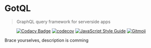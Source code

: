 # GotQL
> GraphQL query framework for serverside apps

<center>

[![Codacy Badge](https://api.codacy.com/project/badge/Grade/9e89daa669b74e88a5796db428ebfc62)](https://www.codacy.com?utm_source=github.com&amp;utm_medium=referral&amp;utm_content=khaosdoctor/gotql&amp;utm_campaign=Badge_Grade)
[![codecov](https://codecov.io/gh/khaosdoctor/gotql/branch/master/graph/badge.svg?token=dQlUpT7QSF)](https://codecov.io/gh/khaosdoctor/gotql) [![JavaScript Style Guide](https://img.shields.io/badge/code_style-standard-brightgreen.svg)](https://standardjs.com) [![Gitmoji](https://img.shields.io/badge/gitmoji-%20%F0%9F%98%9C%20%F0%9F%98%8D-FFDD67.svg?style=flat)](https://gitmoji.carloscuesta.me/)

</center>



Brace yourselves, description is comming
